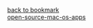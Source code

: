 [back to bookmark](https://github.com/funew4670/bookmark)</br>
[open-source-mac-os-apps](https://github.com/serhii-londar/open-source-mac-os-apps)<br/>
